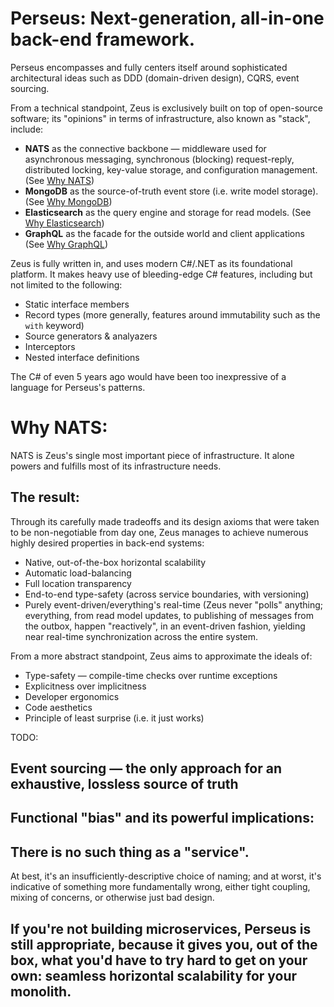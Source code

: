 # Perseus: Next-generation, all-in-one back-end framework.

Perseus encompasses and fully centers itself around sophisticated architectural ideas such as DDD (domain-driven design), CQRS, event sourcing.

From a technical standpoint, Zeus is exclusively built on top of open-source software; its "opinions" in terms of infrastructure, also known as "stack", include:
- **NATS** as the connective backbone — middleware used for asynchronous messaging, synchronous (blocking) request-reply, distributed locking, key-value storage, and configuration management. (See [Why NATS]())
- **MongoDB** as the source-of-truth event store (i.e. write model storage). (See [Why MongoDB]())
- **Elasticsearch** as the query engine and storage for read models. (See [Why Elasticsearch]())
- **GraphQL** as the facade for the outside world and client applications (See [Why GraphQL]())

Zeus is fully written in, and uses modern C#/.NET as its foundational platform.
It makes heavy use of bleeding-edge C# features, including but not limited to the following:
- Static interface members
- Record types (more generally, features around immutability such as the `with` keyword)
- Source generators & analyazers
- Interceptors
- Nested interface definitions

The C# of even 5 years ago would have been too inexpressive of a language for Perseus's patterns.

# Why NATS:
NATS is Zeus's single most important piece of infrastructure. It alone powers and fulfills most of its infrastructure needs.

## The result:
Through its carefully made tradeoffs and its design axioms that were taken to be non-negotiable from day one, Zeus manages to achieve numerous highly desired properties in back-end systems:
- Native, out-of-the-box horizontal scalability
- Automatic load-balancing
- Full location transparency
- End-to-end type-safety (across service boundaries, with versioning)
- Purely event-driven/everything's real-time (Zeus never "polls" anything; everything, from read model updates, to publishing of messages from the outbox, happen "reactively", in an event-driven fashion, yielding near real-time synchronization across the entire system.

From a more abstract standpoint, Zeus aims to approximate the ideals of:
- Type-safety — compile-time checks over runtime exceptions
- Explicitness over implicitness
- Developer ergonomics
- Code aesthetics
- Principle of least surprise (i.e. it just works)

TODO:
## Event sourcing — the only approach for an exhaustive, lossless source of truth
## Functional "bias" and its powerful implications:
## There is no such thing as a "service".
At best, it's an insufficiently-descriptive choice of naming; and at worst, it's indicative of something more fundamentally wrong, either tight coupling, mixing of concerns, or otherwise just bad design.
## If you're not building microservices, Perseus is still appropriate, because it gives you, out of the box, what you'd have to try hard to get on your own: seamless horizontal scalability for your monolith.
